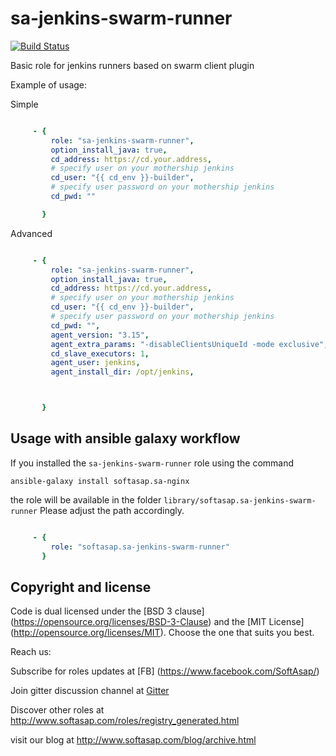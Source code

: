 sa-jenkins-swarm-runner
=======================

[![Build Status](https://travis-ci.org/softasap/sa-jenkins-swarm-runner.svg?branch=master)](https://travis-ci.org/softasap/sa-jenkins-swarm-runner)


Basic role for jenkins runners based on swarm client plugin

Example of usage:

Simple

```YAML

     - {
         role: "sa-jenkins-swarm-runner",
         option_install_java: true,
         cd_address: https://cd.your.address,
         # specify user on your mothership jenkins
         cd_user: "{{ cd_env }}-builder",
         # specify user password on your mothership jenkins
         cd_pwd: ""

       }


```

Advanced

```YAML

     - {
         role: "sa-jenkins-swarm-runner",
         option_install_java: true,
         cd_address: https://cd.your.address,
         # specify user on your mothership jenkins
         cd_user: "{{ cd_env }}-builder",
         # specify user password on your mothership jenkins
         cd_pwd: "",
         agent_version: "3.15",
         agent_extra_params: "-disableClientsUniqueId -mode exclusive",
         cd_slave_executors: 1,
         agent_user: jenkins,
         agent_install_dir: /opt/jenkins,



       }


```



Usage with ansible galaxy workflow
----------------------------------

If you installed the `sa-jenkins-swarm-runner` role using the command


`
   ansible-galaxy install softasap.sa-nginx
`

the role will be available in the folder `library/softasap.sa-jenkins-swarm-runner`
Please adjust the path accordingly.

```YAML

     - {
         role: "softasap.sa-jenkins-swarm-runner"
       }

```




Copyright and license
---------------------

Code is dual licensed under the [BSD 3 clause] (https://opensource.org/licenses/BSD-3-Clause) and the [MIT License] (http://opensource.org/licenses/MIT). Choose the one that suits you best.

Reach us:

Subscribe for roles updates at [FB] (https://www.facebook.com/SoftAsap/)

Join gitter discussion channel at [Gitter](https://gitter.im/softasap)

Discover other roles at  http://www.softasap.com/roles/registry_generated.html

visit our blog at http://www.softasap.com/blog/archive.html
